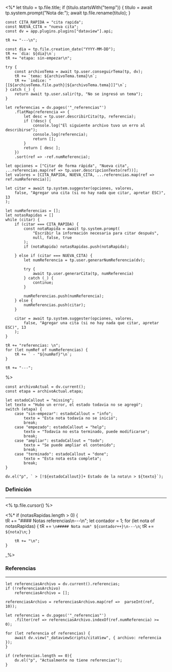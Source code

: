 <%* 
	let titulo = tp.file.title;
	if (titulo.startsWith("temp")) {
		titulo = await tp.system.prompt("Nota de:");
		await tp.file.rename(titulo);
	}

	const CITA_RAPIDA = "cita rapida";
	const NUEVA_CITA = "nueva cita";
	const dv = app.plugins.plugins["dataview"].api;

	tR += "---\n"; 

	const dia = tp.file.creation_date("YYYY-MM-DD");
	tR += `dia: ${dia}\n`;
	tR += "etapa: sin-empezar\n";
	
	try {
		const archivoTema = await tp.user.conseguirTema(tp, dv);
		tR += `tema: ${archivoTema.tema}\n`;
		tR += `indice: "[[${archivoTema.file.path}|${archivoTema.tema}]]"\n`;
	} catch (_) {
		return await tp.user.salir(tp, "No se ingresó un tema");
	}

	let referencias = dv.pages('"_referencias"')
		.flatMap(referencia => {
			let desc = tp.user.describirCita(tp, referencia);
			if (!desc) {
				console.log("El siguiente archivo tuvo un erro al describirse");
				console.log(referencia);
				return [];
			}
			return [ desc ];
		})
		.sort(ref => -ref.numReferencia);

	let opciones = ["Citar de forma rápida", "Nueva cita", ...referencias.map(ref => tp.user.descripcionTexto(ref))];
	let valores = [CITA_RAPIDA, NUEVA_CITA, ...referencias.map(ref => ref.numReferencia)];
	
	let citar = await tp.system.suggester(opciones, valores,
		false, "Agregar una cita (si no hay nada que citar, apretar ESC)", 13
	);

	let numReferencias = [];
	let notasRapidas = []
	while (citar) {
		if (citar === CITA_RAPIDA) {
			const notaRapida = await tp.system.prompt(
				"Escribir la información necesaria para citar después",
				null, false, true
			);
			if (notaRapida) notasRapidas.push(notaRapida);

		} else if (citar === NUEVA_CITA) {
			let numReferencia = tp.user.generarNumReferencia(dv);
			
			try { 
				await tp.user.generarCita(tp, numReferencia) 
			} catch (_) { 
				continue; 
			}

			numReferencias.push(numReferencia);
		} else {
			numReferencias.push(citar);
		}

		citar = await tp.system.suggester(opciones, valores,
			false, "Agregar una cita (si no hay nada que citar, apretar ESC)", 13
		);		
	}

	tR += "referencias: \n";
	for (let numRef of numReferencias) {
		tR += ` - "${numRef}"\n`;
	}

	tR += "---";
%>
```dataviewjs
const archivoActual = dv.current();
const etapa = archivoActual.etapa;

let estadoCallout = "missing";
let texto = "Hubo un error, el estado todavia no se agregó";
switch (etapa) {
	case "sin-empezar": estadoCallout = "info"; 
		texto = "Esta nota todavía no se inició";
		break;
	case "empezado": estadoCallout = "help"; 
		texto = "Todavía no esta terminado, puede modificarse";
		break;
	case "ampliar": estadoCallout = "todo"; 
		texto = "Se puede ampliar el contenido";
		break;
	case "terminado": estadoCallout = "done"; 
		texto = "Esta nota esta completa";
		break;
}

dv.el("p", ` > [!${estadoCallout}]+ Estado de la nota\n > ${texto}`);
```
### Definición
---
<% tp.file.cursor() %>



<%*
	if (notasRapidas.length > 0) {	
		tR += "#### Notas referencias\n---\n";
		let contador = 1;
		for (let nota of notasRapidas) {
			tR += `\n##### Nota num° ${contador++}\n---\n`;
			tR += `${nota}\n`;
		}

		tR += "\n";
	}
_%>

### Referencias
---
```dataviewjs
let referenciasArchivo = dv.current().referencias;
if (!referenciasArchivo)
	referenciasArchivo = [];

referenciasArchivo = referenciasArchivo.map(ref =>  parseInt(ref, 10));

let referencias = dv.pages('"_referencias"')
	.filter(ref => referenciasArchivo.indexOf(ref.numReferencia) >= 0);

for (let referencia of referencias) {
	await dv.view("_dataviewScripts/citaView", { archivo: referencia });
}

if (referencias.length == 0){
	dv.el("p", "Actualmente no tiene referencias");
}
```